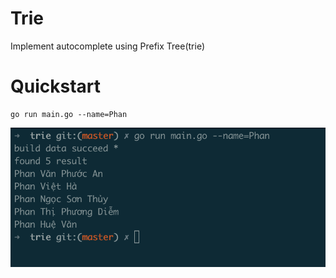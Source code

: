 # Trie

Implement autocomplete using Prefix Tree(trie)

# Quickstart

```shell
go run main.go --name=Phan
```

![Demo](./triedemo.png)